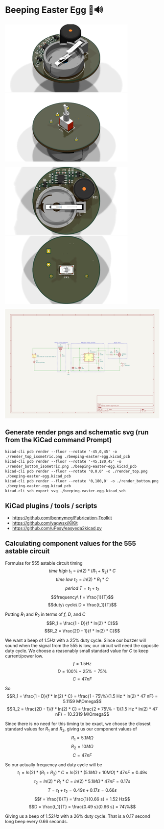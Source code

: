 # Beeping Easter Egg 🥚🔊

<p float="center">
  <img src="./render_top_isometric.png" width="400" />
  <img src="./render_bottom_isometric.png" width="400" />
</p>
<p float="center">
  <img src="./render_top.png" width="400" /> 
  <img src="./render_bottom.png" width="400" />
</p>
<img src="beeping-easter-egg.svg" />

## Generate render pngs and schematic svg (run from the KiCad command Prompt)
```
kicad-cli pcb render --floor --rotate '-45,0,45' -o ./render_top_isometric.png ./beeping-easter-egg.kicad_pcb
kicad-cli pcb render --floor --rotate '-45,180,45' -o ./render_bottom_isometric.png ./beeping-easter-egg.kicad_pcb
kicad-cli pcb render --floor --rotate '0,0,0' -o ./render_top.png ./beeping-easter-egg.kicad_pcb
kicad-cli pcb render --floor --rotate '0,180,0' -o ./render_bottom.png ./beeping-easter-egg.kicad_pcb
kicad-cli sch export svg ./beeping-easter-egg.kicad_sch
```

## KiCad plugins / tools / scripts
* https://github.com/bennymeg/Fabrication-Toolkit
* https://github.com/yaqwsx/KiKit
* https://github.com/uPesy/easyeda2kicad.py

## Calculating component values for the 555 astable circuit

Formulas for 555 astable circuit timing
$$time\ high\ t_1 = ln(2) * (R_1 + R_2) * C$$
$$time\ low\ t_2 = ln(2) * R_1 * C$$
$$period\ T = t_1 + t_2$$
$$frequency\ f = \frac{1}{T}$$
$$duty\ cycle\ D = \frac{t_1}{T}$$

Putting $`R_1`$ and $`R_2`$ in terms of $`f`$, $`D`$, and $`C`$
$$R_1 = \frac{1 - D}{f * ln(2) * C}$$
$$R_2 = \frac{2D - 1}{f * ln(2) * C}$$


We want a beep of $`1.5Hz`$ with a $`25\%`$ duty cycle. Since our buzzer will sound when the signal from the 555 is low, our circuit will need the opposite duty cycle. We choose a reasonably small standard value for $`C`$ to keep current/power low.
$$f = 1.5 Hz$$
$$D = 100\% - 25\% = 75\%$$
$$C = 47 nF$$

So
$$R_1 = \frac{1 - D}{f * ln(2) * C} = \frac{1 - 75\%}{1.5 Hz * ln(2) * 47 nF} = 5.1159 M\Omega$$
$$R_2 = \frac{2D - 1}{f * ln(2) * C} = \frac{2 * 75\% - 1}{1.5 Hz * ln(2) * 47 nF} = 10.2319 M\Omega$$

Since there is no need for this timing to be exact, we choose the closest standard values for $`R_1`$ and $`R_2`$, giving us our component values of 
$$R_1 = 5.1 M\Omega$$
$$R_2 = 10 M\Omega$$
$$C = 47 nF$$

So our actually frequency and duty cycle will be
$$t_1 = ln(2) * (R_1 + R_2) * C = ln(2) * (5.1 M\Omega + 10 M\Omega) * 47 nF = 0.49 s$$
$$t_2 = ln(2) * R_1 * C = ln(2) * 5.1 M\Omega * 47 nF = 0.17 s$$
$$T = t_1 + t_2 = 0.49 s + 0.17 s = 0.66 s$$
$$f = \frac{1}{T} = \frac{1}{0.66 s} = 1.52 Hz$$
$$D = \frac{t_1}{T} = \frac{0.49 s}{0.66 s} = 74\%$$

Giving us a beep of $`1.52Hz`$ with a $`26\%`$ duty cycle. That is a $`0.17`$ second long beep every $`0.66`$ seconds. 
